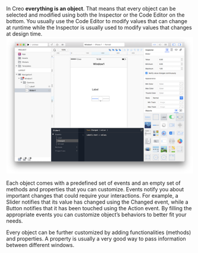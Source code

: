 In Creo **everything is an object**. That means that every object can be selected and modified using both the Inspector or the Code Editor on the bottom. You usually use the Code Editor to modify values that can change at runtime while the Inspector is usually used to modify values that changes at design time.
![Creo](../images/creo/objects-and-events-1.png)


Each object comes with a predefined set of events and an empty set of methods and properties that you can customize. Events notify you about important changes that could require your interactions. For example, a Slider notifies that its value has changed using the Changed event, while a Button notifies that it has been touched using the Action event. By filling the appropriate events you can customize object’s behaviors to better fit your needs.





Every object can be further customized by adding functionalities (methods) and properties. A property is usually a very good way to pass information between different windows.